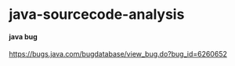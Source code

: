 # java-sourcecode-analysis



#### java bug 

https://bugs.java.com/bugdatabase/view_bug.do?bug_id=6260652